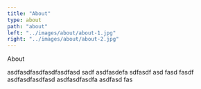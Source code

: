 ```yaml
---
title: "About"
type: about
path: "about"
left: "../images/about/about-1.jpg"
right: "../images/about/about-2.jpg"
---
```


About

asdfasdfasdfasdfasdfasd sadf asdfasdefa sdfasdf asd fasd fasdf
        asdfasdfasdfasd asdfasdfasdfa asdfasd fas
